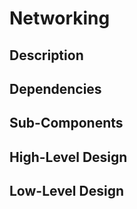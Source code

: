 # Networking

## Description

## Dependencies

## Sub-Components

## High-Level Design

## Low-Level Design
